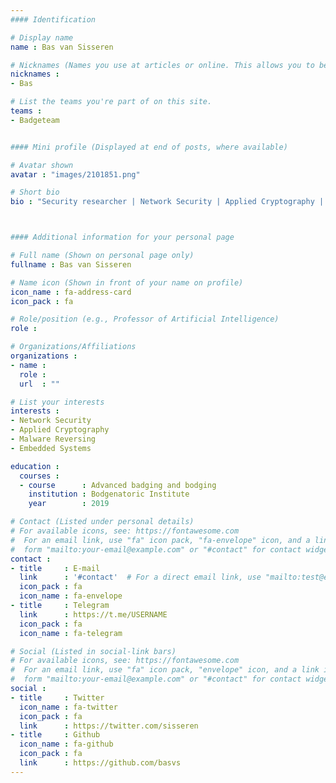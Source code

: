 ```yaml
---
#### Identification

# Display name
name : Bas van Sisseren

# Nicknames (Names you use at articles or online. This allows you to be linked at articles.)
nicknames :
- Bas

# List the teams you're part of on this site.
teams :
- Badgeteam


#### Mini profile (Displayed at end of posts, where available)

# Avatar shown
avatar : "images/2101851.png"

# Short bio
bio : "Security researcher | Network Security | Applied Cryptography | Malware Reversing | Embedded Systems"



#### Additional information for your personal page

# Full name (Shown on personal page only)
fullname : Bas van Sisseren

# Name icon (Shown in front of your name on profile)
icon_name : fa-address-card
icon_pack : fa

# Role/position (e.g., Professor of Artificial Intelligence)
role :

# Organizations/Affiliations
organizations :
- name :
  role :
  url  : ""

# List your interests
interests :
- Network Security
- Applied Cryptography
- Malware Reversing
- Embedded Systems

education :
  courses :
  - course      : Advanced badging and bodging
    institution : Bodgenatoric Institute
    year        : 2019

# Contact (Listed under personal details)
# For available icons, see: https://fontawesome.com
#  For an email link, use "fa" icon pack, "fa-envelope" icon, and a link in the
#  form "mailto:your-email@example.com" or "#contact" for contact widget.
contact :
- title     : E-mail
  link      : '#contact'  # For a direct email link, use "mailto:test@example.org".
  icon_pack : fa
  icon_name : fa-envelope
- title     : Telegram
  link      : https://t.me/USERNAME
  icon_pack : fa
  icon_name : fa-telegram

# Social (Listed in social-link bars)
# For available icons, see: https://fontawesome.com
#  For an email link, use "fa" icon pack, "envelope" icon, and a link in the
#  form "mailto:your-email@example.com" or "#contact" for contact widget.
social :
- title     : Twitter
  icon_name : fa-twitter
  icon_pack : fa
  link      : https://twitter.com/sisseren
- title     : Github
  icon_name : fa-github
  icon_pack : fa
  link      : https://github.com/basvs
---
```

